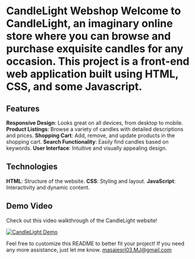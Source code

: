 # CandleLight Webshop Welcome to CandleLight, an imaginary online store where you can browse and purchase exquisite candles for any occasion. This project is a front-end web application built using HTML, CSS, and some Javascript.
## Features
**Responsive Design**: Looks great on all devices, from desktop to mobile.
**Product Listings**: Browse a variety of candles with detailed descriptions and prices.
**Shopping Cart**: Add, remove, and update products in the shopping cart.
**Search Functionality**: Easily find candles based on keywords.
**User Interface**: Intuitive and visually appealing design. 
## Technologies 
**HTML**: Structure of the website.
**CSS**: Styling and layout.
**JavaScript**: Interactivity and dynamic content.

## Demo Video

Check out this video walkthrough of the CandleLight website!

[![CandleLight Demo](https://img.youtube.com/vi/ntv7DkWZsiM/0.jpg)](https://www.youtube.com/watch?v=ntv7DkWZsiM)

Feel free to customize this README to better fit your project! If you need any more assistance, just let me know.
masajesri03.MJ@gmail.com
